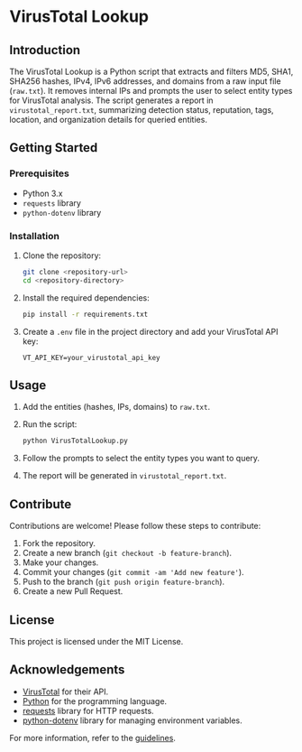 # VirusTotal Lookup

## Introduction
The VirusTotal Lookup is a Python script that extracts and filters MD5, SHA1, SHA256 hashes, IPv4, IPv6 addresses, and domains from a raw input file (`raw.txt`). It removes internal IPs and prompts the user to select entity types for VirusTotal analysis. The script generates a report in `virustotal_report.txt`, summarizing detection status, reputation, tags, location, and organization details for queried entities.

## Getting Started

### Prerequisites
- Python 3.x
- `requests` library
- `python-dotenv` library

### Installation
1. Clone the repository:
    ```sh
    git clone <repository-url>
    cd <repository-directory>
    ```

2. Install the required dependencies:
    ```sh
    pip install -r requirements.txt
    ```

3. Create a `.env` file in the project directory and add your VirusTotal API key:
    ```env
    VT_API_KEY=your_virustotal_api_key
    ```

## Usage
1. Add the entities (hashes, IPs, domains) to `raw.txt`.

2. Run the script:
    ```sh
    python VirusTotalLookup.py
    ```

3. Follow the prompts to select the entity types you want to query.

4. The report will be generated in `virustotal_report.txt`.

## Contribute
Contributions are welcome! Please follow these steps to contribute:

1. Fork the repository.
2. Create a new branch (`git checkout -b feature-branch`).
3. Make your changes.
4. Commit your changes (`git commit -am 'Add new feature'`).
5. Push to the branch (`git push origin feature-branch`).
6. Create a new Pull Request.

## License
This project is licensed under the MIT License.

## Acknowledgements
- [VirusTotal](https://www.virustotal.com) for their API.
- [Python](https://www.python.org) for the programming language.
- [requests](https://docs.python-requests.org/en/master/) library for HTTP requests.
- [python-dotenv](https://saurabh-kumar.com/python-dotenv/) library for managing environment variables.

For more information, refer to the [guidelines](https://docs.microsoft.com/en-us/azure/devops/repos/git/create-a-readme?view=azure-devops).
